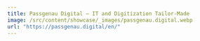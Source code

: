 ```yaml
---
title: Passgenau Digital – IT and Digitization Tailor-Made
image: /src/content/showcase/_images/passgenau.digital.webp
url: "https://passgenau.digital/en/"
---
```

